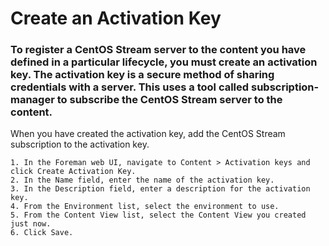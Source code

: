 # Create an Activation Key

### To register a CentOS Stream server to the content you have defined in a particular lifecycle, you must create an activation key. The activation key is a secure method of sharing credentials with a server. This uses a tool called subscription-manager to subscribe the CentOS Stream server to the content.

When you have created the activation key, add the CentOS Stream subscription to the activation key.

```
1. In the Foreman web UI, navigate to Content > Activation keys and click Create Activation Key.
2. In the Name field, enter the name of the activation key.
3. In the Description field, enter a description for the activation key.
4. From the Environment list, select the environment to use.
5. From the Content View list, select the Content View you created just now.
6. Click Save.
```

